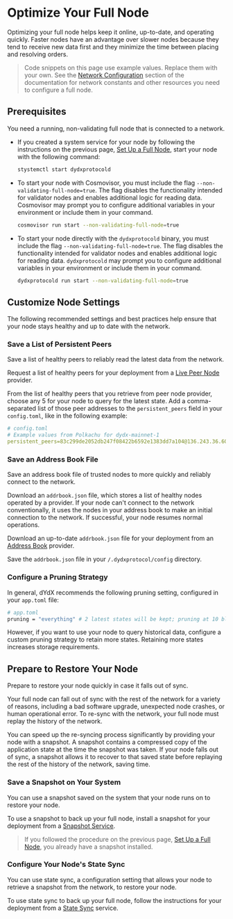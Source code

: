 # Optimize Your Full Node
Optimizing your full node helps keep it online, up-to-date, and operating quickly. Faster nodes have an advantage over slower nodes because they tend to receive new data first and they minimize the time between placing and resolving orders.

> Code snippets on this page use example values. Replace them with your own. See the [Network Configuration](../infrastructure_providers-network/network_constants.mdx) section of the documentation for network constants and other resources you need to configure a full node.

## Prerequisites
You need a running, non-validating full node that is connected to a network. 

- If you created a system service for your node by following the instructions on the previous page, [Set Up a Full Node](../infrastructure_providers-validators/how_to_set_up_full_node.md), start your node with the following command:
  ```bash
  stystemctl start dydxprotocold
  ```
- To start your node with Cosmovisor, you must include the flag `--non-validating-full-node=true`. The flag disables the functionality intended for validator nodes and enables additional logic for reading data. Cosmovisor may prompt you to configure additional variables in your environment or include them in your command.
  ```bash
  cosmovisor run start --non-validating-full-node=true 
  ```
- To start your node directly with the `dydxprotocold` binary, you must include the flag `--non-validating-full-node=true`. The flag disables the functionality intended for validator nodes and enables additional logic for reading data. `dydxprotocold` may prompt you to configure additional variables in your environment or include them in your command.
  
  ```bash
  dydxprotocold run start --non-validating-full-node=true 
  ```

## Customize Node Settings
The following recommended settings and best practices help ensure that your node stays healthy and up to date with the network.

### Save a List of Persistent Peers
Save a list of healthy peers to reliably read the latest data from the network.

Request a list of healthy peers for your deployment from a [Live Peer Node](../infrastructure_providers-network/resources.mdx#live-peer-node-providers) provider.

From the list of healthy peers that you retrieve from peer node provider, choose any 5 for your node to query for the latest state. Add a comma-separated list of those peer addresses to the `persistent_peers` field in your `config.toml`, like in the following example:

```yaml
# config.toml
# Example values from Polkachu for dydx-mainnet-1
persistent_peers=83c299de2052db247f08422b6592e1383dd7a104@136.243.36.60:23856,1c64b35055d34ff3dd199bb4a5a3ae46b9c10c89@3.114.126.71:26656,3651c82a89f8f4d6fc30fb27b91159f0de092031@202.8.9.134:26656,580ec248de1f41d4e50abe132b7838348db55b80@176.9.144.40:23856,febe75fb6e70a60ce6344b82ff14903bcb53a209@38.122.229.90:26656
```

### Save an Address Book File
Save an address book file of trusted nodes to more quickly and reliably connect to the network.

Download an `addrbook.json` file, which stores a list of healthy nodes operated by a provider. If your node can't connect to the network conventionally, it uses the nodes in your address book to make an initial connection to the network. If successful, your node resumes normal operations.

Download an up-to-date `addrbook.json` file for your deployment from an [Address Book](../infrastructure_providers-network/resources.mdx#address-book-providers) provider. 

Save the `addrbook.json` file in your `/.dydxprotocol/config` directory.

### Configure a Pruning Strategy
In general, dYdX recommends the following pruning setting, configured in your `app.toml` file:

```bash
# app.toml
pruning = "everything" # 2 latest states will be kept; pruning at 10 block intervals
```

However, if you want to use your node to query historical data, configure a custom pruning strategy to retain more states. Retaining more states increases storage requirements.

## Prepare to Restore Your Node
Prepare to restore your node quickly in case it falls out of sync. 

Your full node can fall out of sync with the rest of the network for a variety of reasons, including a bad software upgrade, unexpected node crashes, or human operational error. To re-sync with the network, your full node must replay the history of the network.

You can speed up the re-syncing process significantly by providing your node with a snapshot. A snapshot contains a compressed copy of the application state at the time the snapshot was taken. If your node falls out of sync, a snapshot allows it to recover to that saved state before replaying the rest of the history of the network, saving time.

### Save a Snapshot on Your System
You can use a snapshot saved on the system that your node runs on to restore your node.

To use a snapshot to back up your full node, install a snapshot for your deployment from a [Snapshot Service](../infrastructure_providers-network/resources.mdx#snapshot-service).

> If you followed the procedure on the previous page, [Set Up a Full Node](../infrastructure_providers-validators/how_to_set_up_full_node.md), you already have a snapshot installed.

### Configure Your Node's State Sync
You can use state sync, a configuration setting that allows your node to retrieve a snapshot from the network, to restore your node.

To use state sync to back up your full node, follow the instructions for your deployment from a [State Sync](../infrastructure_providers-network/resources.mdx#state-sync-service) service.
